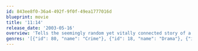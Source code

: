 ```yaml
---
id: 843ee8f0-36a4-492f-9f0f-49ea1777016d
blueprint: movie
title: '11:14'
release_date: '2003-05-16'
overview: 'Tells the seemingly random yet vitally connected story of a set of incidents that all converge one evening at 11:14pm. The story follows the chain of events of five different characters and five different storylines that all converge to tell the story of murder and deceit.'
genres: '[{"id": 80, "name": "Crime"}, {"id": 18, "name": "Drama"}, {"id": 53, "name": "Thriller"}]'
---
```

